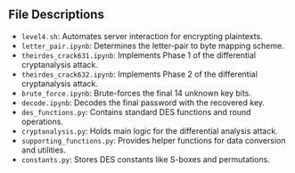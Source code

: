 ## File Descriptions

- `level4.sh`: Automates server interaction for encrypting plaintexts.
- `letter_pair.ipynb`: Determines the letter-pair to byte mapping scheme.
- `theirdes_crack631.ipynb`: Implements Phase 1 of the differential cryptanalysis attack.
- `theirdes_crack632.ipynb`: Implements Phase 2 of the differential cryptanalysis attack.
- `brute_force.ipynb`: Brute-forces the final 14 unknown key bits.
- `decode.ipynb`: Decodes the final password with the recovered key.
- `des_functions.py`: Contains standard DES functions and round operations.
- `cryptanalysis.py`: Holds main logic for the differential analysis attack.
- `supporting_functions.py`: Provides helper functions for data conversion and utilities.
- `constants.py`: Stores DES constants like S-boxes and permutations.